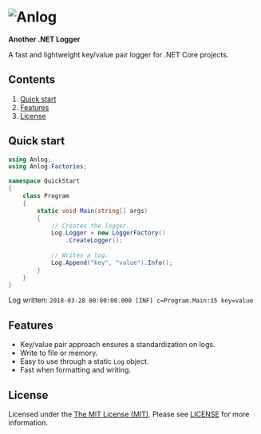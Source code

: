 # ![Anlog](https://user-images.githubusercontent.com/5340818/38121535-4b734df8-33a6-11e8-98aa-e9b8d7234de0.png)

**Another .NET Logger**

A fast and lightweight key/value pair logger for .NET Core projects.

## Contents
1. <a href="#quick-start">Quick start</a>
1. <a href="#features">Features</a>
1. <a href="#license">License</a>

## <a id="quick-start"></a>Quick start

```cs
using Anlog;
using Anlog.Factories;

namespace QuickStart
{
    class Program
    {
        static void Main(string[] args)
        {
            // Creates the logger.
            Log.Logger = new LoggerFactory()
                .CreateLogger();
            
            // Writes a log.
            Log.Append("key", "value").Info();
        }
    }
}
```

Log written: `2018-03-28 00:00:00.000 [INF] c=Program.Main:15 key=value`

## <a id="features"></a>Features

* Key/value pair approach ensures a standardization on logs.
* Write to file or memory. 
* Easy to use through a static `Log` object.
* Fast when formatting and writing.

## <a id="license"></a>License

Licensed under the [The MIT License (MIT)](http://opensource.org/licenses/MIT). Please see [LICENSE](LICENSE) for more information.
